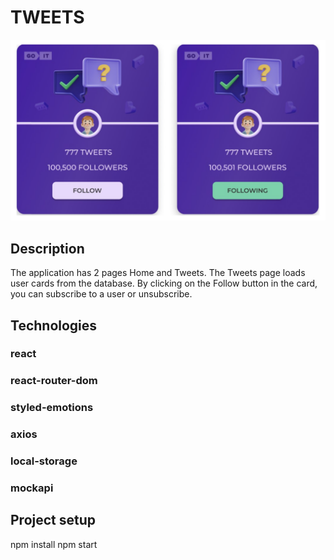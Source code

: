 # TWEETS

![Screen](./src/images/logoPictures/tweetsScreen.png)

## Description
The application has 2 pages Home and Tweets. The Tweets page loads user cards from the database. By clicking on the Follow button in the card, you can subscribe to a user or unsubscribe.

## Technologies
### react
### react-router-dom
### styled-emotions
### axios
### local-storage
### mockapi
## Project setup
npm install npm start